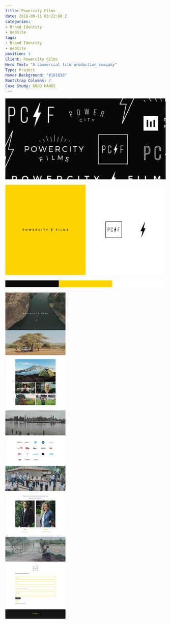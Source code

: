 ```yaml
---
title: Powercity Films
date: 2018-09-11 03:22:00 Z
categories:
- Brand Identity
- Website
tags:
- Brand Identity
- Website
position: 1
Client: Powercity Films
Hero Text: "A commercial film production company"
Type: Project
Hover Background: "#181818"
Bootstrap Columns: 7
Case Study: GOOD HANDS
---
```


![powercity-films-hero.png](/img/powercity-films-hero.png)​

![powercity-films-01.png](/img/powercity-films-01.png)​

![powercity-films-02.png](/img/powercity-films-02.png)​

![powercity-films-03.png](/img/powercity-films-03.png)​